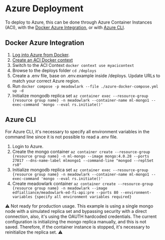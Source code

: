 # Azure Deployment

To deploy to Azure, this can be done through Azure Container Instances (ACI), with the [Docker Azure Integration](https://docs.docker.com/cloud/aci-integration/), or with [Azure CLI](https://learn.microsoft.com/en-us/cli/azure/install-azure-cli).

## Docker Azure Integration

1. [Log into Azure from Docker](https://docs.docker.com/cloud/aci-integration/#log-into-azure).
2. [Create an ACI Docker context](https://docs.docker.com/cloud/aci-integration/#create-an-aci-context)
3. Switch to the ACI Context `docker context use myacicontext`
4. Browse to the deploys folder `cd /deploys`
5. Create a .env file, base on .env.example inside /deploys.
Update URLs to match your correct Azure region.
6. Run `docker compose -p meadowlark --file ./azure-docker-compose.yml up -d`
7. Initialize mongodb replica set `az container exec --resource-group {resource group name} -n meadowlark --container-name ml-mongo1 --exec-command 'mongo --eval rs.initiate()'`

## Azure CLI

For Azure CLI, it's necessary to specify all environment variables in the command line since it is not possible to read a .env file.

1. Login to Azure.
2. Create the mongo container `az container create --resource-group {resource group name} -n ml-mongo --image mongo:4.0.28 --ports 27017 --dns-name-label mlmongo1 --command-line "mongod --replSet rs0"`
3. Initialize mongodb replica set `az container exec --resource-group {resource group name} -n meadowlark --container-name ml-mongo1 --exec-command 'mongo --eval rs.initiate()'`
4. Create meadowlark container `az container create --resource-group {resource group name} -n meadowlark --image edfialliance/meadowlark-ed-fi-api:pre --ports 80 --environment-variables {specify all environment variables required}`

:warning: Not ready for production usage. This example is using a single mongo node with a simulated replica set and bypassing security with a direct connection, also, it's using the OAUTH hardcoded credentials.
The current configuration is initializing the mongo replica manually, and this is not saved. Therefore, if the container instance is stopped, it's necessary to reinitialize the replica set.
:warning:
